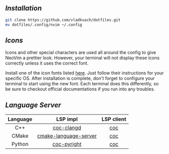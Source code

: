 ## _Installation_

```sh
git clone https://github.com/vladkvach/dotfiles.git
mv dotfiles/.config/nvim ~/.config
```

## _Icons_

Icons and other special characters are used all around the config to give NeoVim a prettier look. However, your terminal will not display these icons correctly unless it uses the correct font.

Install one of the icon fonts listed [here](https://www.nerdfonts.com/). Just follow their instructions for your specific OS. After installation is complete, don't forget to configure your terminal to start using the new font. Each terminal does this differently, so be sure to checkout official documentations if you run into any troubles.

## _Language Server_

| **Language** |                                **LSP impl**                                |               **LSP client**                |
| :----------: | :------------------------------------------------------------------------: | :-----------------------------------------: |
|     C++      |             [coc-clangd](https://github.com/clangd/coc-clangd)             | [coc](https://github.com/neoclide/coc.nvim) |
|    CMake     | [cmake-language-server](https://github.com/regen100/cmake-language-server) | [coc](https://github.com/neoclide/coc.nvim) |
|    Python    |         [coc-pyright](https://github.com/fannheyward/coc-pyright)          | [coc](https://github.com/neoclide/coc.nvim) |


